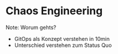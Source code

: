 # Chaos Engineering

Note:
Worum gehts?
* GitOps als Konzept verstehen in 10min
* Unterschied verstehen zum Status Quo